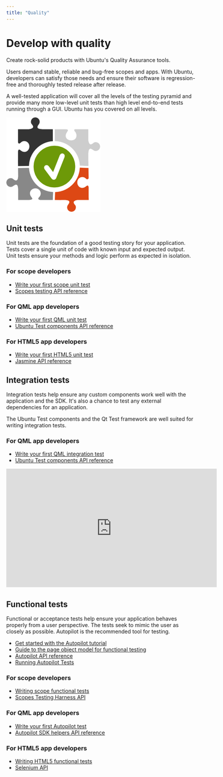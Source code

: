 ```yaml
---
title: "Quality"
---
```


# Develop with quality

Create rock-solid products with Ubuntu's Quality Assurance tools.

Users demand stable, reliable and bug-free scopes and apps. With Ubuntu,
developers can satisfy those needs and ensure their software is regression-
free and thoroughly tested release after release.

A well-tested application will cover all the levels of the testing pyramid and
provide many more low-level unit tests than high level end-to-end tests
running through a GUI. Ubuntu has you covered on all levels.

![](../../media/testing-integration-c.png)

## Unit tests

Unit tests are the foundation of a good testing story for your application.
Tests cover a single unit of code with known input and expected output. Unit
tests ensure your methods and logic perform as expected in isolation.

### For scope developers

  * [Write your first scope unit test](../scopes/tutorials/scopes-unit-testing.md)
  * [Scopes testing API reference](../api-cpp-current/cplusplus/unity-scopes.md)

### For QML app developers

  * [Write your first QML unit test](../apps/qml/tutorials/qml-unit-testing.md)
  * [Ubuntu Test components API reference](../api-qml-current/Ubuntu.Test.md)

### For HTML5 app developers

  * [Write your first HTML5 unit test](../apps/html-5/tutorials/html5-unit-testing.md)
  * [Jasmine API reference](http://jasmine.github.io/)



## Integration tests

Integration tests help ensure any custom components work well with the
application and the SDK. It's also a chance to test any external dependencies
for an application.

The Ubuntu Test components and the Qt Test framework are well suited for
writing integration tests.



### For QML app developers

  * [Write your first QML integration test](../apps/qml/tutorials/qml-integration-testing.md)
  * [Ubuntu Test components API reference](../api-qml-current/Ubuntu.Test.md)

<iframe width="560" height="315" src="https://www.youtube-nocookie.com/embed/En1MaDDp9_8?rel=0" frameborder="0" allowfullscreen></iframe>

## Functional tests

Functional or acceptance tests help ensure your application behaves properly
from a user perspective. The tests seek to mimic the user as closely as
possible. Autopilot is the recommended tool for testing.

  * [Get started with the Autopilot tutorial](../api-autopilot-current/tutorial-getting_started.md)
  * [Guide to the page object model for functional testing](guides/acceptance-testing-using-the-page-object-model.md)
  * [Autopilot API reference](../api-autopilot-current/)
  * [Running Autopilot Tests](guides.mdrunning-autopilot-tests.md)

### For scope developers

  * [Writing scope functional tests](http://people.canonical.com/~nskaggs/scopes-harness/tutorial/tutorial.html)
  * [Scopes Testing Harness API](http://people.canonical.com/~nskaggs/scopes-harness/api/api.html)

### For QML app developers

  * [Write your first Autopilot test](../apps/qml/tutorials/writing-qml-acceptance-tests.md)
  * [Autopilot SDK helpers API reference](../api-autopilot-current/ubuntuuitoolkit.md)

### For HTML5 app developers

  * [Writing HTML5 functional tests](../apps/html-5/tutorials/writing-html5-functional-tests.md)
  * [Selenium API](http://selenium-python.readthedocs.org/en/latest/api.html)
